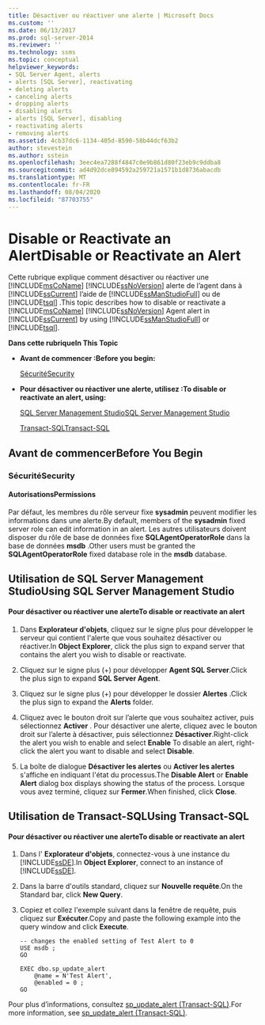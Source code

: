 ```yaml
---
title: Désactiver ou réactiver une alerte | Microsoft Docs
ms.custom: ''
ms.date: 06/13/2017
ms.prod: sql-server-2014
ms.reviewer: ''
ms.technology: ssms
ms.topic: conceptual
helpviewer_keywords:
- SQL Server Agent, alerts
- alerts [SQL Server], reactivating
- deleting alerts
- canceling alerts
- dropping alerts
- disabling alerts
- alerts [SQL Server], disabling
- reactivating alerts
- removing alerts
ms.assetid: 4cb37dc6-1134-405d-8590-58b44dcf63b2
author: stevestein
ms.author: sstein
ms.openlocfilehash: 3eec4ea7288f4847c0e9b861d80f23eb9c9ddba8
ms.sourcegitcommit: ad4d92dce894592a259721a1571b1d8736abacdb
ms.translationtype: MT
ms.contentlocale: fr-FR
ms.lasthandoff: 08/04/2020
ms.locfileid: "87703755"
---
```

# <a name="disable-or-reactivate-an-alert"></a><span data-ttu-id="1a827-102">Disable or Reactivate an Alert</span><span class="sxs-lookup"><span data-stu-id="1a827-102">Disable or Reactivate an Alert</span></span>
  <span data-ttu-id="1a827-103">Cette rubrique explique comment désactiver ou réactiver une [!INCLUDE[msCoName](../../includes/msconame-md.md)] [!INCLUDE[ssNoVersion](../../includes/ssnoversion-md.md)] alerte de l’agent dans à [!INCLUDE[ssCurrent](../../includes/sscurrent-md.md)] l’aide de [!INCLUDE[ssManStudioFull](../../includes/ssmanstudiofull-md.md)] ou de [!INCLUDE[tsql](../../includes/tsql-md.md)] .</span><span class="sxs-lookup"><span data-stu-id="1a827-103">This topic describes how to disable or reactivate a [!INCLUDE[msCoName](../../includes/msconame-md.md)] [!INCLUDE[ssNoVersion](../../includes/ssnoversion-md.md)] Agent alert in [!INCLUDE[ssCurrent](../../includes/sscurrent-md.md)] by using [!INCLUDE[ssManStudioFull](../../includes/ssmanstudiofull-md.md)] or [!INCLUDE[tsql](../../includes/tsql-md.md)].</span></span>  
  
 <span data-ttu-id="1a827-104">**Dans cette rubrique**</span><span class="sxs-lookup"><span data-stu-id="1a827-104">**In This Topic**</span></span>  
  
-   <span data-ttu-id="1a827-105">**Avant de commencer :**</span><span class="sxs-lookup"><span data-stu-id="1a827-105">**Before you begin:**</span></span>  
  
     [<span data-ttu-id="1a827-106">Sécurité</span><span class="sxs-lookup"><span data-stu-id="1a827-106">Security</span></span>](#Security)  
  
-   <span data-ttu-id="1a827-107">**Pour désactiver ou réactiver une alerte, utilisez :**</span><span class="sxs-lookup"><span data-stu-id="1a827-107">**To disable or reactivate an alert, using:**</span></span>  
  
     [<span data-ttu-id="1a827-108">SQL Server Management Studio</span><span class="sxs-lookup"><span data-stu-id="1a827-108">SQL Server Management Studio</span></span>](#SSMSProcedure)  
  
     [<span data-ttu-id="1a827-109">Transact-SQL</span><span class="sxs-lookup"><span data-stu-id="1a827-109">Transact-SQL</span></span>](#TsqlProcedure)  
  
##  <a name="before-you-begin"></a><a name="BeforeYouBegin"></a> <span data-ttu-id="1a827-110">Avant de commencer</span><span class="sxs-lookup"><span data-stu-id="1a827-110">Before You Begin</span></span>  
  
###  <a name="security"></a><a name="Security"></a> <span data-ttu-id="1a827-111">Sécurité</span><span class="sxs-lookup"><span data-stu-id="1a827-111">Security</span></span>  
  
####  <a name="permissions"></a><a name="Permissions"></a> <span data-ttu-id="1a827-112">Autorisations</span><span class="sxs-lookup"><span data-stu-id="1a827-112">Permissions</span></span>  
 <span data-ttu-id="1a827-113">Par défaut, les membres du rôle serveur fixe **sysadmin** peuvent modifier les informations dans une alerte.</span><span class="sxs-lookup"><span data-stu-id="1a827-113">By default, members of the **sysadmin** fixed server role can edit information in an alert.</span></span> <span data-ttu-id="1a827-114">Les autres utilisateurs doivent disposer du rôle de base de données fixe **SQLAgentOperatorRole** dans la base de données **msdb** .</span><span class="sxs-lookup"><span data-stu-id="1a827-114">Other users must be granted the **SQLAgentOperatorRole** fixed database role in the **msdb** database.</span></span>  
  
##  <a name="using-sql-server-management-studio"></a><a name="SSMSProcedure"></a> <span data-ttu-id="1a827-115">Utilisation de SQL Server Management Studio</span><span class="sxs-lookup"><span data-stu-id="1a827-115">Using SQL Server Management Studio</span></span>  
  
#### <a name="to-disable-or-reactivate-an-alert"></a><span data-ttu-id="1a827-116">Pour désactiver ou réactiver une alerte</span><span class="sxs-lookup"><span data-stu-id="1a827-116">To disable or reactivate an alert</span></span>  
  
1.  <span data-ttu-id="1a827-117">Dans **Explorateur d'objets**, cliquez sur le signe plus pour développer le serveur qui contient l'alerte que vous souhaitez désactiver ou réactiver.</span><span class="sxs-lookup"><span data-stu-id="1a827-117">In **Object Explorer**, click the plus sign to expand server that contains the alert you wish to disable or reactivate.</span></span>  
  
2.  <span data-ttu-id="1a827-118">Cliquez sur le signe plus (+) pour développer **Agent SQL Server**.</span><span class="sxs-lookup"><span data-stu-id="1a827-118">Click the plus sign to expand **SQL Server Agent**.</span></span>  
  
3.  <span data-ttu-id="1a827-119">Cliquez sur le signe plus (+) pour développer le dossier **Alertes** .</span><span class="sxs-lookup"><span data-stu-id="1a827-119">Click the plus sign to expand the **Alerts** folder.</span></span>  
  
4.  <span data-ttu-id="1a827-120">Cliquez avec le bouton droit sur l’alerte que vous souhaitez activer, puis sélectionnez **Activer** . Pour désactiver une alerte, cliquez avec le bouton droit sur l’alerte à désactiver, puis sélectionnez **Désactiver**.</span><span class="sxs-lookup"><span data-stu-id="1a827-120">Right-click the alert you wish to enable and select **Enable** To disable an alert, right-click the alert you want to disable and select **Disable**.</span></span>  
  
5.  <span data-ttu-id="1a827-121">La boîte de dialogue **Désactiver les alertes** ou **Activer les alertes** s'affiche en indiquant l'état du processus.</span><span class="sxs-lookup"><span data-stu-id="1a827-121">The **Disable Alert** or **Enable Alert** dialog box displays showing the status of the process.</span></span> <span data-ttu-id="1a827-122">Lorsque vous avez terminé, cliquez sur **Fermer**.</span><span class="sxs-lookup"><span data-stu-id="1a827-122">When finished, click **Close**.</span></span>  
  
##  <a name="using-transact-sql"></a><a name="TsqlProcedure"></a> <span data-ttu-id="1a827-123">Utilisation de Transact-SQL</span><span class="sxs-lookup"><span data-stu-id="1a827-123">Using Transact-SQL</span></span>  
  
#### <a name="to-disable-or-reactivate-an-alert"></a><span data-ttu-id="1a827-124">Pour désactiver ou réactiver une alerte</span><span class="sxs-lookup"><span data-stu-id="1a827-124">To disable or reactivate an alert</span></span>  
  
1.  <span data-ttu-id="1a827-125">Dans l' **Explorateur d'objets**, connectez-vous à une instance du [!INCLUDE[ssDE](../../includes/ssde-md.md)].</span><span class="sxs-lookup"><span data-stu-id="1a827-125">In **Object Explorer**, connect to an instance of [!INCLUDE[ssDE](../../includes/ssde-md.md)].</span></span>  
  
2.  <span data-ttu-id="1a827-126">Dans la barre d'outils standard, cliquez sur **Nouvelle requête**.</span><span class="sxs-lookup"><span data-stu-id="1a827-126">On the Standard bar, click **New Query**.</span></span>  
  
3.  <span data-ttu-id="1a827-127">Copiez et collez l'exemple suivant dans la fenêtre de requête, puis cliquez sur **Exécuter**.</span><span class="sxs-lookup"><span data-stu-id="1a827-127">Copy and paste the following example into the query window and click **Execute**.</span></span>  
  
    ```  
    -- changes the enabled setting of Test Alert to 0  
    USE msdb ;  
    GO  
  
    EXEC dbo.sp_update_alert  
        @name = N'Test Alert',  
        @enabled = 0 ;  
    GO  
    ```  
  
 <span data-ttu-id="1a827-128">Pour plus d’informations, consultez [sp_update_alert &#40;Transact-SQL&#41;](/sql/relational-databases/system-stored-procedures/sp-update-alert-transact-sql).</span><span class="sxs-lookup"><span data-stu-id="1a827-128">For more information, see [sp_update_alert &#40;Transact-SQL&#41;](/sql/relational-databases/system-stored-procedures/sp-update-alert-transact-sql).</span></span>  
  
  
